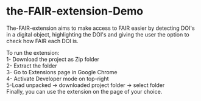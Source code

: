 # the-FAIR-extension-Demo
The-FAIR-extension aims to make access to FAIR easier by detecting DOI's in a digital object, highlighting the DOI's and giving the user the option to check how FAIR each DOI is.<br>

To run the extension:<br>
1- Download the project as Zip folder <br>
2- Extract the folder<br>
3- Go to Extensions page in Google Chrome<br>
4- Activate Developer mode on top-right<br>
5-Load unpacked -> downloaded project folder -> select folder<br>
Finally, you can use the extension on the page of your choice.

